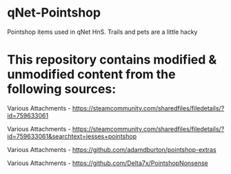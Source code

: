 # qNet-Pointshop
Pointshop items used in qNet HnS. Trails and pets are a little hacky

# This repository contains modified & unmodified content from the following sources:

Various Attachments - https://steamcommunity.com/sharedfiles/filedetails/?id=759633061

Various Attachments - https://steamcommunity.com/sharedfiles/filedetails/?id=759633061&searchtext=jesses+pointshop

Various Attachments - https://github.com/adamdburton/pointshop-extras

Various Attachments - https://github.com/Delta7x/PointshopNonsense
